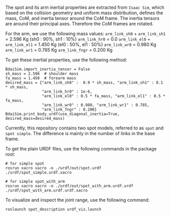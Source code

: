 The spot and its arm inertial properties are extracted from `Isaac Sim`, which based on the collision geometry and uniform mass distribution, defines the mass, CoM, and inertia tensor around the CoM frame. The inertia tensors are around their principal axes. Therefore the CoM frames are rotated. 

For the arm, we use the following mass values:
`arm_link_sh0` + `arm_link_sh1` = 2.596 Kg (sh0 : 90%, sh1 : 10%)
`arm_link_hr0` = 0.0
`arm_link_el0` + `arm_link_el1` = 1.450 Kg (el0 : 50%, el1 : 50%)
`arm_link_wr0` = 0.980 Kg
`arm_link_wr1` = 0.785 Kg
`arm_link_fngr` = 0.200 Kg 

To get these inertial properties, use the following method:

```
BdaiSim.import_inertia_tensor = False
sh_mass = 2.596  # shoulder mass
fa_mass = 1.450  # forearm mass
desired_mass = {"arm_link_sh0" :  0.9 * sh_mass, "arm_link_sh1" : 0.1 * sh_mass, 
                "arm_link_hr0" : 1e-6,
                "arm_link_el0" : 0.5 * fa_mass, "arm_link_el1" : 0.5 * fa_mass,
                "arm_link_wr0" : 0.980, "arm_link_wr1" : 0.785,
                "arm_link_fngr" : 0.200}
BdaiSim.print_body_urdf(use_diagonal_inertia=True, desired_mass=desired_mass)
```

Currently, this repository contains two spot models, referred to as `spot` and `spot simple`. The difference is mainly in the number of links in the base frame.

To get the plain URDF files, use the following commands in the package root:

```
# for simple spot
rosrun xacro xacro -o ./urdf/out/spot.urdf ./urdf/spot_simple.urdf.xacro

# for simple spot_with_arm
rosrun xacro xacro -o ./urdf/out/spot_with_arm.urdf.urdf ./urdf/spot_with_arm.urdf.urdf.xacro
```

To visualize and inspect the joint range, use the following command:

```
roslaunch spot_description urdf_viz.launch
```
